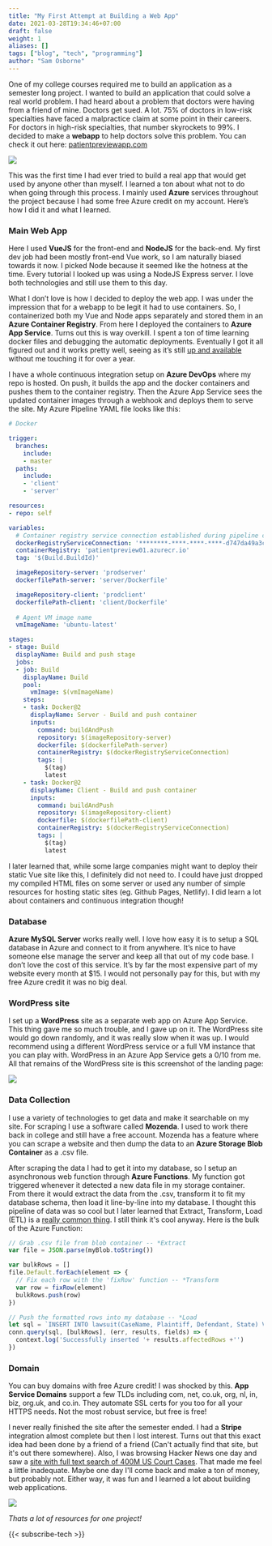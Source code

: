 ```yaml
---
title: "My First Attempt at Building a Web App"
date: 2021-03-28T19:34:46+07:00
draft: false
weight: 1
aliases: []
tags: ["blog", "tech", "programming"]
author: "Sam Osborne"
---
```

One of my college courses required me to build an application as a semester long project. I wanted to build an application that could solve a real world problem. I had heard about a problem that doctors were having from a friend of mine. Doctors get sued. A lot. 75% of doctors in low-risk specialties have faced a malpractice claim at some point in their careers. For doctors in high-risk specialties, that number skyrockets to 99%. I decided to make a **webapp** to help doctors solve this problem. You can check it out here: [patientpreviewapp.com](https://app.patientpreviewapp.com/search)  

![](https://everything.azureedge.net/blog/x6mZOzh.png)

This was the first time I had ever tried to build a real app that would get used by anyone other than myself. I learned a ton about what not to do when going through this process. I mainly used **Azure** services throughout the project because I had some free Azure credit on my account. Here’s how I did it and what I learned.  

### Main Web App
Here I used **VueJS** for the front-end and **NodeJS** for the back-end. My first dev job had been mostly front-end Vue work, so I am naturally biased towards it now. I picked Node because it seemed like the hotness at the time. Every tutorial I looked up was using a NodeJS Express server. I love both technologies and still use them to this day.  

What I don’t love is how I decided to deploy the web app. I was under the impression that for a webapp to be legit it had to use containers. So, I containerized both my Vue and Node apps separately and stored them in an **Azure Container Registry**. From here I deployed the containers to **Azure App Service**. Turns out this is way overkill. I spent a ton of time learning docker files and debugging the automatic deployments. Eventually I got it all figured out and it works pretty well, seeing as it’s still [up and available](https://app.patientpreviewapp.com/search) without me touching it for over a year. 

I have a whole continuous integration setup on **Azure DevOps** where my repo is hosted. On push, it builds the app and the docker containers and pushes them to the container registry. Then the Azure App Service sees the updated container images through a webhook and deploys them to serve the site. My Azure Pipeline YAML file looks like this: 
```yml
# Docker

trigger:
  branches:
    include:
    - master
  paths:
    include:
    - 'client'
    - 'server'

resources:
- repo: self

variables:
  # Container registry service connection established during pipeline creation
  dockerRegistryServiceConnection: '********-****-****-****-d747da49a3cd'
  containerRegistry: 'patientpreview01.azurecr.io'
  tag: '$(Build.BuildId)'

  imageRepository-server: 'prodserver'
  dockerfilePath-server: 'server/Dockerfile'

  imageRepository-client: 'prodclient'
  dockerfilePath-client: 'client/Dockerfile'
  
  # Agent VM image name
  vmImageName: 'ubuntu-latest'

stages:
- stage: Build
  displayName: Build and push stage
  jobs:  
  - job: Build
    displayName: Build
    pool:
      vmImage: $(vmImageName)
    steps:
    - task: Docker@2
      displayName: Server - Build and push container
      inputs:
        command: buildAndPush
        repository: $(imageRepository-server)
        dockerfile: $(dockerfilePath-server)
        containerRegistry: $(dockerRegistryServiceConnection)
        tags: |
          $(tag)
          latest
    - task: Docker@2
      displayName: Client - Build and push container
      inputs:
        command: buildAndPush
        repository: $(imageRepository-client)
        dockerfile: $(dockerfilePath-client)
        containerRegistry: $(dockerRegistryServiceConnection)
        tags: |
          $(tag)
          latest
```  

I later learned that, while some large companies might want to deploy their static Vue site like this, I definitely did not need to. I could have just dropped my compiled HTML files on some server or used any number of simple resources for hosting static sites (eg. Github Pages, Netlify). I did learn a lot about containers and continuous integration though!

### Database
**Azure MySQL Server** works really well. I love how easy it is to setup a SQL database in Azure and connect to it from anywhere. It’s nice to have someone else manage the server and keep all that out of my code base. I don’t love the cost of this service. It’s by far the most expensive part of my website every month at $15. I would not personally pay for this, but with my free Azure credit it was no big deal. 

### WordPress site
I set up a **WordPress** site as a separate web app on Azure App Service. This thing gave me so much trouble, and I gave up on it. The WordPress site would go down randomly, and it was really slow when it was up. I would recommend using a different WordPress service or a full VM instance that you can play with. WordPress in an Azure App Service gets a 0/10 from me. All that remains of the WordPress site is this screenshot of the landing page:

![](https://everything.azureedge.net/blog/tzYdToc.png)  

### Data Collection
I use a variety of technologies to get data and make it searchable on my site. For scraping I use a software called **Mozenda**. I used to work there back in college and still have a free account. Mozenda has a feature where you can scrape a website and then dump the data to an **Azure Storage Blob Container** as a .csv file.  

After scraping the data I had to get it into my database, so I setup an asynchronous web function through **Azure Functions**. My function got triggered whenever it detected a new data file in my storage container. From there it would extract the data from the .csv, transform it to fit my database schema, then load it line-by-line into my database. I thought this pipeline of data was so cool but I later learned that Extract, Transform, Load (ETL) is a [really common thing](https://en.wikipedia.org/wiki/Extract,_transform,_load). I still think it's cool anyway. Here is the bulk of the Azure Function:  

```javascript
// Grab .csv file from blob container -- *Extract
var file = JSON.parse(myBlob.toString())

var bulkRows = []
file.Default.forEach(element => {
  // Fix each row with the 'fixRow' function -- *Transform
  var row = fixRow(element)
  bulkRows.push(row)
})

// Push the formatted rows into my database -- *Load
let sql = `INSERT INTO lawsuit(CaseName, Plaintiff, Defendant, State) VALUES ?`
conn.query(sql, [bulkRows], (err, results, fields) => {
  context.log('Successfully inserted '+ results.affectedRows +'')
})
```  

### Domain
You can buy domains with free Azure credit! I was shocked by this. **App Service Domains** support a few TLDs including com, net, co.uk, org, nl, in, biz, org.uk, and co.in. They automate SSL certs for you too for all your HTTPS needs. Not the most robust service, but free is free!

I never really finished the site after the semester ended. I had a **Stripe** integration almost complete but then I lost interest. Turns out that this exact idea had been done by a friend of a friend (Can't actually find that site, but it's out there somewhere). Also, I was browsing Hacker News one day and saw a [site with full text search of 400M US Court Cases](https://news.ycombinator.com/item?id=25150702). That made me feel a little inadequate. Maybe one day I'll come back and make a ton of money, but probably not. Either way, it was fun and I learned a lot about building web applications.


![](https://everything.azureedge.net/blog/8xKuKAG.png)

*Thats a lot of resources for one project!*  

{{< subscribe-tech >}}